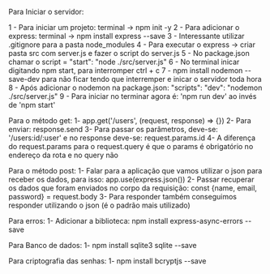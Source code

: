 Para Iniciar o servidor:

1 - Para iniciar um projeto: terminal -> npm init -y
2 - Para adicionar o express: terminal -> npm install express --save
3 - Interessante utilizar .gitignore para a pasta node_modules
4 - Para executar o express -> criar pasta src com server.js e fazer o script do server.js
5 - No package.json chamar o script = "start": "node ./src/server.js"
6 - No terminal inicar digitando npm start, para interromper ctrl + c
7 - npm install nodemon --save-dev para não ficar tendo que interremper e inicar o servidor toda hora
8 - Após adicionar o nodemon na package.json: "scripts": "dev": "nodemon ./src/server.js"
9 - Para iniciar no terminar agora é: 'npm run dev' ao invés de 'npm start'

Para o método get:
1- app.get('/users', (request, response) => {})
2- Para enviar: response.send
3- Para passar os parâmetros, deve-se: '/users:id/:user' e no response deve-se: request.params.id
4- A diferença do request.params para o request.query é que o params é obrigatório no endereço da rota e no query não

Para o método post:
1- Falar para a aplicação que vamos utilizar o json para receber os dados, para isso: app.use(express.json())
2- Passar recuperar os dados que foram enviados no corpo da requisição: const {name, email, password} = request.body
3- Para responder também conseguimos responder utilizando o json (é o padrão mais utilizado)

Para erros:
1- Adicionar a biblioteca: npm install express-async-errors --save

Para Banco de dados:
1- npm install sqlite3 sqlite --save

Para criptografia das senhas:
1- npm install bcryptjs --save
